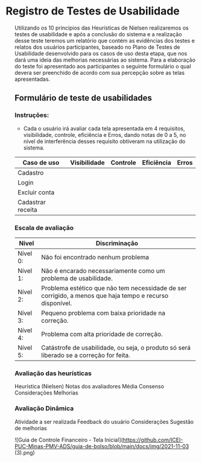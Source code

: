 # Registro de Testes de Usabilidade

<ol>

  Utilizando os 10 princípios das Heurísticas de Nielsen realizaremos os testes de usabilidade e após a conclusão do sistema e a realização desse teste teremos um relatório que contém as evidências dos testes e relatos dos usuários participantes, baseado no Plano de Testes de Usabilidade desenvolvido para os casos de uso desta etapa, que nos dará uma ideia das melhorias necessárias ao sistema. 
Para  a elaboração do teste foi apresentado aos participantes o seguinte formulário o qual devera ser preenchido de acordo com sua percepção sobre as telas apresentadas. 

##  Formulário de teste de usabilidades

 ### Instruções: 
* Cada  o usuário irá avaliar cada tela apresentada em 4 requisitos, visibilidade,  controle, eficiência e Erros, dando notas de 0 a 5, no nível de interferência desses requisito obtiveram na utilização do sistema.   


|Caso de uso|	Visibilidade|	Controle| Eficiência|	Erros|
|-----------|-------------|---------|-----------|------|
Cadastro		|             |         |           |      |		
Login			  |             |         |           |      |				
Excluir conta|            |         |           |      |				
Cadastrar receita|        |         |           |      |				


### Escala de avaliação


|Nivel|Discriminação|  
|---------|-----------|  
|Nível 0: |Não foi encontrado nenhum problema| 
|Nível 1: |Não é encarado necessariamente como um problema de usabilidade.| 
|Nível 2: |Problema estético que não tem necessidade de ser corrigido, a menos que haja tempo e recurso disponível.| 
|Nível 3: |Pequeno problema com baixa prioridade na correção.| 
|Nível 4: |Problema com alta prioridade de correção.| 
|Nível 5:	|Catástrofe de usabilidade, ou seja, o produto só será liberado se a correção for feita.| 


### Avaliação das heurísticas

Heurística (Nielsen)	Notas dos avaliadores	Média	Consenso	Considerações	Melhorias
			
			


### Avaliação Dinâmica 
Atividade a ser realizada	Feedback do usuário	Considerações	Sugestão de melhorias

![Guia de Controle Financeiro - Tela Inicial](https://github.com/ICEI-PUC-Minas-PMV-ADS/guia-de-bolso/blob/main/docs/img/2021-11-03 (3).png) 
  
</ol>
